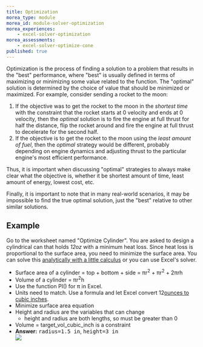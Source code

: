 ```yaml
---
title: Optimization
morea_type: module
morea_id: module-solver-optimization
morea_experiences:
    - excel-solver-optimization
morea_assessments:
    - excel-solver-optimize-cone
published: true
---
```

Optimization is the process of finding a solution to a problem that
results in the "best" performance, where "best" is usually defined in
terms of maximizing or minimizing some value related to the
function. The "optimal" solution is determined by the choice of value
that should be minimized or maximized. For example, consider sending a
rocket to the moon:

1. If the objective was to get the rocket to the moon in the *shortest
   time* with the constraint that the rocket starts at 0 velocity and
   ends at 0 velocity, then the *optimal* solution is to fire the
   engine at full thrust for half the distance, flip the rocket around
   and fire the engine at full thrust to decelerate for the second
   half.
2. If the objective is to get the rocket to the moon using the *least
   amount of fuel*, then the *optimal* strategy would be different,
   probably depending on engine dynamics and adjusting thrust to the
   particular engine's most efficient performance.
   

Thus, it is important when discussing "optimal" strategies to always
make clear what the objective is, whether it be shortest amount of
time, least amount of energy, lowest cost, etc.

Finally, it is important to note that in many real-world scenarios, it
may be impossible to find the true optimal solution, just the "best"
relative to other similar solutions.

## Example

Go to the worksheet named "Optimize Cylinder". You are asked to design a
cylindrical can that holds <var>12oz</var> with a minimum heat
loss. Since heat loss is proportional to the surface area, you need to
minimize the surface area. You can solve this [analytically with a
little calculus](pix/solver-minsurfarea-eq.png) or you can use Excel's
solver.

  - Surface area of a cylinder = top + bottom + side = πr<sup>2</sup> +
    πr<sup>2</sup> + 2πrh
  - Volume of a cylinder = πr<sup>2</sup>h
  - Use the function PI() for π in Excel.
  - Units need to match. Use a formula and let Excel convert 12[ounces
    to cubic
    inches](http://www.google.com/search?q=how+many+cubic+inches+in+an+ounce).
  - Minimize surface area equation
  - Height and radius are the variables that can change
    - height and radius are both lengths, so must be greater than 0
  - Volume = target\_vol\_cubic\_inch is a constraint
  - **Answer:** <samp>radius=1.5 in</samp>, <samp>height=3 in</samp> <!-- {li:.result} -->\
    ![](pix/opt1sol-alt.jpg)
